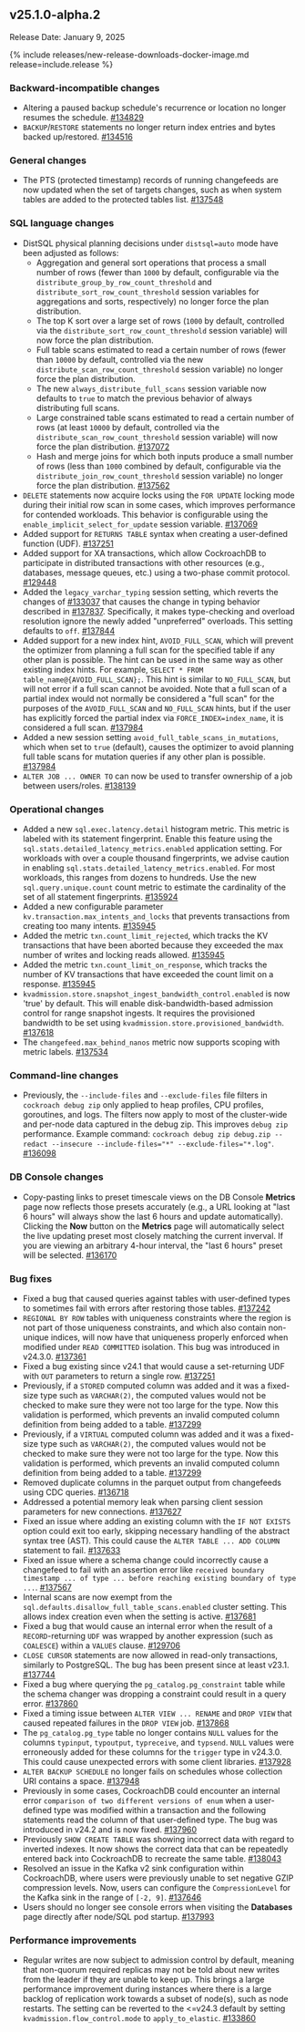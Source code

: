 ## v25.1.0-alpha.2

Release Date: January 9, 2025

{% include releases/new-release-downloads-docker-image.md release=include.release %}

<h3 id="v25-1-0-alpha-2-backward-incompatible-changes">Backward-incompatible changes</h3>

- Altering a paused backup schedule's recurrence or location no longer resumes the schedule. [#134829][#134829]
- `BACKUP`/`RESTORE` statements no longer return index entries and bytes backed up/restored. [#134516][#134516]

<h3 id="v25-1-0-alpha-2-general-changes">General changes</h3>

- The PTS (protected timestamp) records of running changefeeds are now updated when the set of targets changes, such as when system tables are added to the protected tables list. [#137548][#137548]

<h3 id="v25-1-0-alpha-2-sql-language-changes">SQL language changes</h3>

- DistSQL physical planning decisions under `distsql=auto` mode have been adjusted as follows: 
	- Aggregation and general sort operations that process a small number of rows (fewer than `1000` by default, configurable via the `distribute_group_by_row_count_threshold` and `distribute_sort_row_count_threshold` session variables for aggregations and sorts, respectively) no longer force the plan distribution.
	- The top K sort over a large set of rows (`1000` by default, controlled via the `distribute_sort_row_count_threshold` session variable) will now force the plan distribution.
	- Full table scans estimated to read a certain number of rows (fewer than `10000` by default, controlled via the new `distribute_scan_row_count_threshold` session variable) no longer force the plan distribution.
	- The new `always_distribute_full_scans` session variable now defaults to `true` to match the previous behavior of always distributing full scans.
	- Large constrained table scans estimated to read a certain number of rows (at least `10000` by default, controlled via the `distribute_scan_row_count_threshold` session variable) will now force the plan distribution. [#137072][#137072]
	- Hash and merge joins for which both inputs produce a small number of rows (less than `1000` combined by default, configurable via the `distribute_join_row_count_threshold` session variable) no longer force the plan distribution. [#137562][#137562]
- `DELETE` statements now acquire locks using the `FOR UPDATE` locking mode during their initial row scan in some cases, which improves performance for contended workloads. This behavior is configurable using the `enable_implicit_select_for_update` session variable. [#137069][#137069]
- Added support for `RETURNS TABLE` syntax when creating a user-defined function (UDF). [#137251][#137251]
- Added support for XA transactions, which allow CockroachDB to participate in distributed transactions with other resources (e.g., databases, message queues, etc.) using a two-phase commit protocol. [#129448][#129448]
- Added the `legacy_varchar_typing` session setting, which reverts the changes of [#133037](https://github.com/cockroachdb/cockroach/pull/133037) that causes the change in typing behavior described in [#137837](https://github.com/cockroachdb/cockroach/pull/137837). Specifically, it makes type-checking and overload resolution ignore the newly added "unpreferred" overloads. This setting defaults to `off`. [#137844][#137844]
- Added support for a new index hint, `AVOID_FULL_SCAN`, which will prevent the optimizer from planning a full scan for the specified table if any other plan is possible. The hint can be used in the same way as other existing index hints. For example, `SELECT * FROM table_name@{AVOID_FULL_SCAN};`. This hint is similar to `NO_FULL_SCAN`, but will not error if a full scan cannot be avoided. Note that a full scan of a partial index would not normally be considered a "full scan" for the purposes of the `AVOID_FULL_SCAN` and `NO_FULL_SCAN` hints, but if the user has explicitly forced the partial index via `FORCE_INDEX=index_name`, it is considered a full scan. [#137984][#137984]
- Added a new session setting `avoid_full_table_scans_in_mutations`, which when set to `true` (default), causes the optimizer to avoid planning full table scans for mutation queries if any other plan is possible. [#137984][#137984]
- `ALTER JOB ... OWNER TO` can now be used to transfer ownership of a job between users/roles. [#138139][#138139]

<h3 id="v25-1-0-alpha-2-operational-changes">Operational changes</h3>

- Added a new `sql.exec.latency.detail` histogram metric. This metric is labeled with its statement fingerprint. Enable this feature using the `sql.stats.detailed_latency_metrics.enabled` application setting. For workloads with over a couple thousand fingerprints, we advise caution in enabling `sql.stats.detailed_latency_metrics.enabled`. For most workloads, this ranges from dozens to hundreds. Use the new `sql.query.unique.count` count metric to estimate the cardinality of the set of all statement fingerprints. [#135924][#135924]
- Added a new configurable parameter `kv.transaction.max_intents_and_locks` that prevents transactions from creating too many intents. [#135945][#135945]
- Added the metric `txn.count_limit_rejected`, which tracks the KV transactions that have been aborted because they exceeded the max number of writes and locking reads allowed. [#135945][#135945]
- Added the metric `txn.count_limit_on_response`, which tracks the number of KV transactions that have exceeded the count limit on a response. [#135945][#135945]
- `kvadmission.store.snapshot_ingest_bandwidth_control.enabled` is now 'true' by default. This will enable disk-bandwidth-based admission control for range snapshot ingests. It requires the provisioned bandwidth to be set using `kvadmission.store.provisioned_bandwidth`. [#137618][#137618]
- The `changefeed.max_behind_nanos` metric now supports scoping with metric labels. [#137534][#137534]

<h3 id="v25-1-0-alpha-2-command-line-changes">Command-line changes</h3>

- Previously, the `--include-files` and `--exclude-files` file filters in `cockroach debug zip` only applied to heap profiles, CPU profiles, goroutines, and logs. The filters now apply to most of the cluster-wide and per-node data captured in the debug zip. This improves `debug zip` performance. Example command: `cockroach debug zip debug.zip --redact --insecure --include-files="*" --exclude-files="*.log"`. [#136098][#136098]

<h3 id="v25-1-0-alpha-2-db-console-changes">DB Console changes</h3>

- Copy-pasting links to preset timescale views on the DB Console **Metrics** page now reflects those presets accurately (e.g., a URL looking at "last 6 hours" will always show the last 6 hours and update automatically). Clicking the **Now** button on the **Metrics** page will automatically select the live updating preset most closely matching the current inverval. If you are viewing an arbitrary 4-hour interval, the "last 6 hours" preset will be selected. [#136170][#136170]

<h3 id="v25-1-0-alpha-2-bug-fixes">Bug fixes</h3>

- Fixed a bug that caused queries against tables with user-defined types to sometimes fail with errors after restoring those tables. [#137242][#137242]
- `REGIONAL BY ROW` tables with uniqueness constraints where the region is not part of those uniqueness constraints, and which also contain non-unique indices, will now have that uniqueness properly enforced when modified under `READ COMMITTED` isolation. This bug was introduced in v24.3.0. [#137361][#137361]
- Fixed a bug existing since v24.1 that would cause a set-returning UDF with `OUT` parameters to return a single row. [#137251][#137251]
- Previously, if a `STORED` computed column was added and it was a fixed-size type such as `VARCHAR(2)`, the computed values would not be checked to make sure they were not too large for the type. Now this validation is performed, which prevents an invalid computed column definition from being added to a table. [#137299][#137299]
- Previously, if a `VIRTUAL` computed column was added and it was a fixed-size type such as `VARCHAR(2)`, the computed values would not be checked to make sure they were not too large for the type. Now this validation is performed, which prevents an invalid computed column definition from being added to a table. [#137299][#137299]
- Removed duplicate columns in the parquet output from changefeeds using CDC queries. [#136718][#136718]
- Addressed a potential memory leak when parsing client session parameters for new connections. [#137627][#137627]
- Fixed an issue where adding an existing column with the `IF NOT EXISTS` option could exit too early, skipping necessary handling of the abstract syntax tree (AST). This could cause the `ALTER TABLE ... ADD COLUMN` statement to fail. [#137633][#137633]
- Fixed an issue where a schema change could incorrectly cause a changefeed to fail with an assertion error like `received boundary timestamp ... of type ... before reaching existing boundary of type ...`. [#137567][#137567]
- Internal scans are now exempt from the `sql.defaults.disallow_full_table_scans.enabled` cluster setting. This allows index creation even when the setting is active. [#137681][#137681]
- Fixed a bug that would cause an internal error when the result of a `RECORD`-returning `UDF` was wrapped by another expression (such as `COALESCE`) within a `VALUES` clause. [#129706][#129706]
- `CLOSE CURSOR` statements are now allowed in read-only transactions, similarly to PostgreSQL. The bug has been present since at least v23.1. [#137744][#137744]
- Fixed a bug where querying the `pg_catalog.pg_constraint` table while the schema changer was dropping a constraint could result in a query error. [#137860][#137860]
- Fixed a timing issue between `ALTER VIEW ... RENAME` and `DROP VIEW` that caused repeated failures in the `DROP VIEW` job. [#137868][#137868]
- The `pg_catalog.pg_type` table no longer contains `NULL` values for the columns `typinput`, `typoutput`, `typreceive`, and `typsend`. `NULL` values were erroneously added for these columns for the `trigger` type in v24.3.0. This could cause unexpected errors with some client libraries. [#137928][#137928]
- `ALTER BACKUP SCHEDULE` no longer fails on schedules whose collection URI contains a space. [#137948][#137948]
- Previously in some cases, CockroachDB could encounter an internal error `comparison of two different versions of enum` when a user-defined type was modified within a transaction and the following statements read the column of that user-defined type. The bug was introduced in v24.2 and is now fixed. [#137960][#137960]
- Previously `SHOW CREATE TABLE` was showing incorrect data with regard to inverted indexes. It now shows the correct data that can be repeatedly entered back into CockroachDB to recreate the same table. [#138043][#138043]
- Resolved an issue in the Kafka v2 sink configuration within CockroachDB, where users were previously unable to set negative GZIP compression levels. Now, users can configure the `CompressionLevel` for the Kafka sink in the range of `[-2, 9]`. [#137646][#137646]
- Users should no longer see console errors when visiting the **Databases** page directly after node/SQL pod startup. [#137993][#137993]

<h3 id="v25-1-0-alpha-2-performance-improvements">Performance improvements</h3>

- Regular writes are now subject to admission control by default, meaning that non-quorum required replicas may not be told about new writes from the leader if they are unable to keep up. This brings a large performance improvement during instances where there is a large backlog of replication work towards a subset of node(s), such as node restarts. The setting can be reverted to the <=v24.3 default by setting `kvadmission.flow_control.mode` to `apply_to_elastic`. [#133860][#133860]

[#129448]: https://github.com/cockroachdb/cockroach/pull/129448
[#129706]: https://github.com/cockroachdb/cockroach/pull/129706
[#133860]: https://github.com/cockroachdb/cockroach/pull/133860
[#134516]: https://github.com/cockroachdb/cockroach/pull/134516
[#134829]: https://github.com/cockroachdb/cockroach/pull/134829
[#135924]: https://github.com/cockroachdb/cockroach/pull/135924
[#135945]: https://github.com/cockroachdb/cockroach/pull/135945
[#136098]: https://github.com/cockroachdb/cockroach/pull/136098
[#136170]: https://github.com/cockroachdb/cockroach/pull/136170
[#136718]: https://github.com/cockroachdb/cockroach/pull/136718
[#137069]: https://github.com/cockroachdb/cockroach/pull/137069
[#137072]: https://github.com/cockroachdb/cockroach/pull/137072
[#137080]: https://github.com/cockroachdb/cockroach/pull/137080
[#137216]: https://github.com/cockroachdb/cockroach/pull/137216
[#137242]: https://github.com/cockroachdb/cockroach/pull/137242
[#137251]: https://github.com/cockroachdb/cockroach/pull/137251
[#137277]: https://github.com/cockroachdb/cockroach/pull/137277
[#137278]: https://github.com/cockroachdb/cockroach/pull/137278
[#137299]: https://github.com/cockroachdb/cockroach/pull/137299
[#137311]: https://github.com/cockroachdb/cockroach/pull/137311
[#137312]: https://github.com/cockroachdb/cockroach/pull/137312
[#137361]: https://github.com/cockroachdb/cockroach/pull/137361
[#137432]: https://github.com/cockroachdb/cockroach/pull/137432
[#137534]: https://github.com/cockroachdb/cockroach/pull/137534
[#137548]: https://github.com/cockroachdb/cockroach/pull/137548
[#137562]: https://github.com/cockroachdb/cockroach/pull/137562
[#137567]: https://github.com/cockroachdb/cockroach/pull/137567
[#137618]: https://github.com/cockroachdb/cockroach/pull/137618
[#137627]: https://github.com/cockroachdb/cockroach/pull/137627
[#137633]: https://github.com/cockroachdb/cockroach/pull/137633
[#137641]: https://github.com/cockroachdb/cockroach/pull/137641
[#137646]: https://github.com/cockroachdb/cockroach/pull/137646
[#137681]: https://github.com/cockroachdb/cockroach/pull/137681
[#137744]: https://github.com/cockroachdb/cockroach/pull/137744
[#137748]: https://github.com/cockroachdb/cockroach/pull/137748
[#137751]: https://github.com/cockroachdb/cockroach/pull/137751
[#137752]: https://github.com/cockroachdb/cockroach/pull/137752
[#137754]: https://github.com/cockroachdb/cockroach/pull/137754
[#137755]: https://github.com/cockroachdb/cockroach/pull/137755
[#137831]: https://github.com/cockroachdb/cockroach/pull/137831
[#137844]: https://github.com/cockroachdb/cockroach/pull/137844
[#137850]: https://github.com/cockroachdb/cockroach/pull/137850
[#137860]: https://github.com/cockroachdb/cockroach/pull/137860
[#137868]: https://github.com/cockroachdb/cockroach/pull/137868
[#137927]: https://github.com/cockroachdb/cockroach/pull/137927
[#137928]: https://github.com/cockroachdb/cockroach/pull/137928
[#137930]: https://github.com/cockroachdb/cockroach/pull/137930
[#137948]: https://github.com/cockroachdb/cockroach/pull/137948
[#137960]: https://github.com/cockroachdb/cockroach/pull/137960
[#137984]: https://github.com/cockroachdb/cockroach/pull/137984
[#137993]: https://github.com/cockroachdb/cockroach/pull/137993
[#138043]: https://github.com/cockroachdb/cockroach/pull/138043
[#138139]: https://github.com/cockroachdb/cockroach/pull/138139
[05f8645d4]: https://github.com/cockroachdb/cockroach/commit/05f8645d4
[0c54b58e4]: https://github.com/cockroachdb/cockroach/commit/0c54b58e4
[0ed446640]: https://github.com/cockroachdb/cockroach/commit/0ed446640
[17f161901]: https://github.com/cockroachdb/cockroach/commit/17f161901
[1859d7674]: https://github.com/cockroachdb/cockroach/commit/1859d7674
[47771b169]: https://github.com/cockroachdb/cockroach/commit/47771b169
[51b3f09b0]: https://github.com/cockroachdb/cockroach/commit/51b3f09b0
[7c758d431]: https://github.com/cockroachdb/cockroach/commit/7c758d431
[876036c5f]: https://github.com/cockroachdb/cockroach/commit/876036c5f
[8cb26df65]: https://github.com/cockroachdb/cockroach/commit/8cb26df65
[95025dbd5]: https://github.com/cockroachdb/cockroach/commit/95025dbd5
[9c5816acf]: https://github.com/cockroachdb/cockroach/commit/9c5816acf
[a1de65ee3]: https://github.com/cockroachdb/cockroach/commit/a1de65ee3
[a8d331eef]: https://github.com/cockroachdb/cockroach/commit/a8d331eef
[ae04da909]: https://github.com/cockroachdb/cockroach/commit/ae04da909
[ae3ea37f5]: https://github.com/cockroachdb/cockroach/commit/ae3ea37f5
[aefb58262]: https://github.com/cockroachdb/cockroach/commit/aefb58262
[c34f407ee]: https://github.com/cockroachdb/cockroach/commit/c34f407ee
[c67e40dbf]: https://github.com/cockroachdb/cockroach/commit/c67e40dbf
[d81743d9b]: https://github.com/cockroachdb/cockroach/commit/d81743d9b
[db826f826]: https://github.com/cockroachdb/cockroach/commit/db826f826
[e8d19c442]: https://github.com/cockroachdb/cockroach/commit/e8d19c442
[ef1ff4e15]: https://github.com/cockroachdb/cockroach/commit/ef1ff4e15
